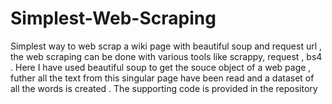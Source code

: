 # Simplest-Web-Scraping
Simplest way to web scrap a wiki page with beautiful soup and request url , the web scraping can be done with various tools like scrappy, request , bs4 . 
Here I have used beautiful soup to get the souce object of a web page , futher all the text from this singular page have been read and a dataset of all the words is created . The supporting code is provided in the repository 
